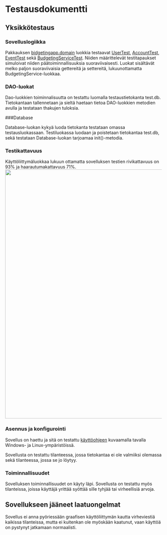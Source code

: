 # Testausdokumentti


## Yksikkötestaus


### Sovelluslogiikka

Pakkauksen [bidgetingapp.domain](https://github.com/oonalampola/otm-harjoitustyo/tree/master/BudgetingApp/src/test/java/budgetinapp/domain) luokkia testaavat [UserTest](https://github.com/oonalampola/otm-harjoitustyo/tree/master/BudgetingApp/src/test/java/budgetinapp/domain/UserTest.java), [AccountTest](https://github.com/oonalampola/otm-harjoitustyo/tree/master/BudgetingApp/src/test/java/budgetinapp/domain/AccountTest.java),
[EventTest](https://github.com/oonalampola/otm-harjoitustyo/tree/master/BudgetingApp/src/test/java/budgetinapp/domain/EventTest.java) sekä [BudgetingServiceTest](https://github.com/oonalampola/otm-harjoitustyo/tree/master/BudgetingApp/src/test/java/budgetinapp/domain/BudgetingServiceTest.java). 
Niiden määrittelevät testitapaukset simuloivat niiden päätoiminnallisuuksia suoraviivaisesti. Luokat sisältävät melko paljon suoraviivaisia gettereitä ja settereitä, lukuunottamatta BudgetingService-luokkaa. 


### DAO-luokat

Dao-luokkien toiminnalisuutta on testattu luomalla testaustietokanta test.db. Tietokantaan tallennetaan ja sieltä haetaan tietoa DAO-luokkien metodien avulla ja testataan thakujen tuloksia.

###Database

Database-luokan kykyä luoda tietokanta testataan omassa testausluokassaan. Testiluokassa luodaan ja poistetaan tietokantaa test.db, sekä testataan Database-luokan tarjoamaa init()-metodia.

### Testikattavuus

Käyttöliittymäluokkaa lukuun ottamatta sovelluksen testien rivikattavuus on 93% ja haarautumakattavuus 71%.
<img src="https://raw.githubusercontent.com/mluukkai/OtmTodoApp/master/dokumentaatio/kuvat/t-1.png" width="800">


### Asennus ja konfigurointi

Sovellus on haettu ja sitä on testattu [käyttöohjeen](https://github.com/oonalampola/otm-harjoitustyo/blob/master/dokumentointi/kayttoohje.md)  kuvaamalla tavalla Windows- ja Linux-ympäristöissä.

Sovellusta on testattu tilanteessa, jossa tietokantaa ei ole valmiiksi olemassa sekä tilanteessa, jossa se jo löytyy.

### Toiminnallisuudet

Sovelluksen toiminnallisuudet on käyty läpi. Sovellusta on testattu myös tilanteissa, joissa käyttäjä yrittää syöttää sille tyhjää tai virheellisiä arvoja.

## Sovellukseen jääneet laatuongelmat

Sovellus ei anna pyöriessään graafisen käyttöliittymän kautta virheviestiä kaikissa tilanteissa, mutta ei kuitenkan ole myöskään kaatunut, vaan käyttöä on pystynyt jatkamaan normaalisti.
